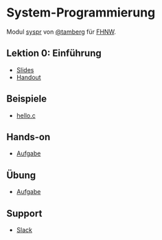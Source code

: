 # System-Programmierung
Modul [syspr]( https://www.fhnw.ch/de/studium/module/6008081) von [@tamberg](https://twitter.com/tamberg) für [FHNW](https://www.fhnw.ch/).

## Lektion 0: Einführung
- [Slides](raw/master/00/Syspr00Einfuehrung.pdf)
- [Handout](raw/master/00/Syspr00EinfuehrungHandout.pdf)

## Beispiele
- [hello.c](hello.c)

## Hands-on
- [Aufgabe]()

## Übung
- [Aufgabe]()

## Support
- [Slack](https://fhnw-syspr.slack.com/)